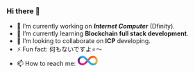 ### Hi there 👋

<!--
**QiuYeDx/QiuYeDx** is a ✨ _special_ ✨ repository because its `README.md` (this file) appears on your GitHub profile.

Here are some ideas to get you started:

- 🔭 I’m currently working on ...
- 🌱 I’m currently learning ...
- 👯 I’m looking to collaborate on ...
- 🤔 I’m looking for help with ...
- 💬 Ask me about ...
- 📫 How to reach me: ...
- 😄 Pronouns: ...
- ⚡ Fun fact: ...
-->
- 🔭 I’m currently working on ***Internet Computer*** (Dfinity).
- 🌱 I’m currently learning **Blockchain full stack development**.
- 👯 I’m looking to collaborate on **ICP** developing.
- ⚡ Fun fact: 何もないですよ⭐️～
- 📫 How to reach me: <a href="https://qiuyedx.com" target="_blank"><img src="/src/logo_L.png" width="48" height="24" alt="My Blog"/></a>
